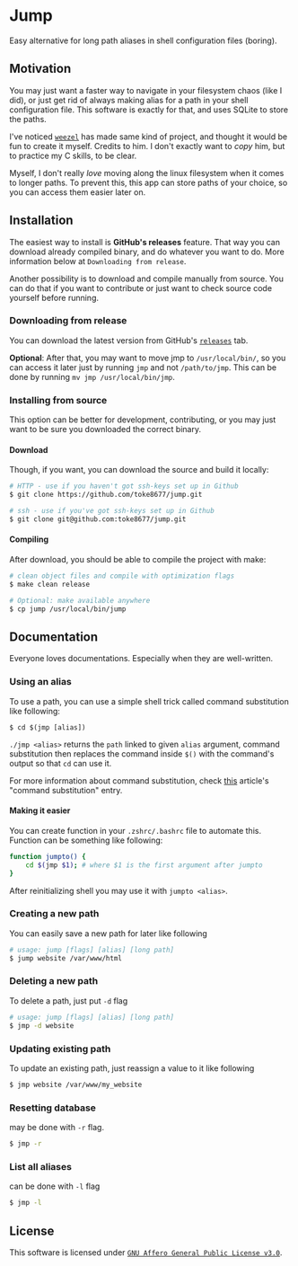 # Jump

Easy alternative for long path aliases in shell configuration files (boring).

## Motivation
You may just want a faster way to navigate in your filesystem chaos (like I did), or just get rid of always making alias for a path in your shell configuration file. This software is exactly for that, and uses SQLite to store the paths.

I've noticed [`weezel`](https://github.com/weezel) has made same kind of project, and thought it would be fun to create it myself.
Credits to him. 
I don't exactly want to *copy* him, but to practice my C skills, to be clear.

Myself, I don't really _love_ moving along the linux filesystem when it comes to longer paths.
To prevent this, this app can store paths of your choice, so you can access them easier later on.

## Installation 
The easiest way to install is __GitHub's releases__ feature. 
That way you can download already compiled binary, and do whatever you want to do. 
More information below at `Downloading from release`.

Another possibility is to download and compile manually from source. 
You can do that if you want to contribute or just want to check source code yourself before running. 

### Downloading from release
You can download the latest version from GitHub's [`releases`](https://github.com/toke8677/jump/releases) tab.

**Optional**: After that, you may want to move jmp to `/usr/local/bin/`, 
so you can access it later just by running `jmp` and not `/path/to/jmp`.
This can be done by running `mv jmp /usr/local/bin/jmp`.

### Installing from source
This option can be better for development, contributing, or you may just want to be sure you downloaded the correct binary. 

#### Download
Though, if you want, you can download the source and build it locally:

```sh
# HTTP - use if you haven't got ssh-keys set up in Github
$ git clone https://github.com/toke8677/jump.git

# ssh - use if you've got ssh-keys set up in Github
$ git clone git@github.com:toke8677/jump.git
```

#### Compiling
After download, you should be able to compile the project with make:

```sh
# clean object files and compile with optimization flags 
$ make clean release

# Optional: make available anywhere
$ cp jump /usr/local/bin/jump
```

## Documentation
Everyone loves documentations. Especially when they are well-written.

### Using an alias

To use a path, you can use a simple shell trick called command substitution like following:

```shell
$ cd $(jmp [alias]) 
```

`./jmp <alias>`  returns the `path` linked to given `alias` argument, command substitution then replaces the command inside `$()` with the command's output so that `cd` can use it.

For more information about command substitution, check [this](https://www.linuxjournal.com/article/7385) article's "command substitution" entry.

#### Making it easier

You can create function in your `.zshrc/.bashrc` file to automate this. Function can be something like following:

```sh
function jumpto() {
	cd $(jmp $1); # where $1 is the first argument after jumpto
}
```

After reinitializing shell you may use it with `jumpto <alias>`.

### Creating a new path
You can easily save a new path for later like following

```sh
# usage: jump [flags] [alias] [long path] 
$ jump website /var/www/html 
```

### Deleting a new path
To delete a path, just put `-d` flag

```sh
# usage: jump [flags] [alias] [long path] 
$ jmp -d website
```

### Updating existing path
To update an existing path, just reassign a value to it like following

```sh
$ jmp website /var/www/my_website
```

### Resetting database

may be done with `-r` flag. 

```sh
$ jmp -r
```

### List all aliases

can be done with `-l` flag

```sh
$ jmp -l
```

## License

This software is licensed under [`GNU Affero General Public License v3.0`](https://www.gnu.org/licenses/agpl-3.0.en.html).
